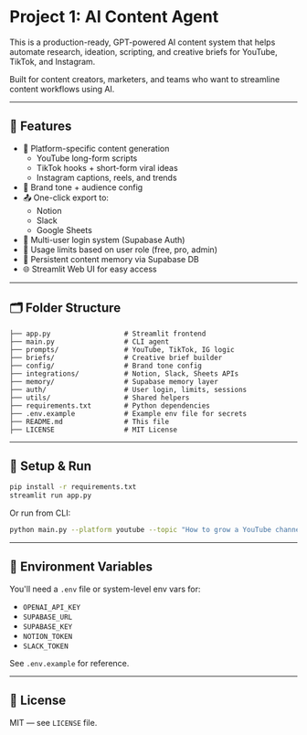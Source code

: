 # Project 1: AI Content Agent

This is a production-ready, GPT-powered AI content system that helps automate research, ideation, scripting, and creative briefs for YouTube, TikTok, and Instagram.

Built for content creators, marketers, and teams who want to streamline content workflows using AI.

---

## 🔧 Features

- 🎯 Platform-specific content generation
  - YouTube long-form scripts
  - TikTok hooks + short-form viral ideas
  - Instagram captions, reels, and trends
- 🧠 Brand tone + audience config
- 📤 One-click export to:
  - Notion
  - Slack
  - Google Sheets
- 👥 Multi-user login system (Supabase Auth)
- 🚦 Usage limits based on user role (free, pro, admin)
- 💾 Persistent content memory via Supabase DB
- 🌐 Streamlit Web UI for easy access

---

## 🗂 Folder Structure

```
├── app.py                  # Streamlit frontend
├── main.py                 # CLI agent
├── prompts/                # YouTube, TikTok, IG logic
├── briefs/                 # Creative brief builder
├── config/                 # Brand tone config
├── integrations/           # Notion, Slack, Sheets APIs
├── memory/                 # Supabase memory layer
├── auth/                   # User login, limits, sessions
├── utils/                  # Shared helpers
├── requirements.txt        # Python dependencies
├── .env.example            # Example env file for secrets
├── README.md               # This file
├── LICENSE                 # MIT License
```

---

## 🚀 Setup & Run

```bash
pip install -r requirements.txt
streamlit run app.py
```

Or run from CLI:

```bash
python main.py --platform youtube --topic "How to grow a YouTube channel in 2025"
```

---

## 🔐 Environment Variables

You'll need a `.env` file or system-level env vars for:

- `OPENAI_API_KEY`
- `SUPABASE_URL`
- `SUPABASE_KEY`
- `NOTION_TOKEN`
- `SLACK_TOKEN`

See `.env.example` for reference.

---

## 📄 License

MIT — see `LICENSE` file.